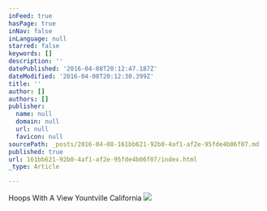 ```yaml
---
inFeed: true
hasPage: true
inNav: false
inLanguage: null
starred: false
keywords: []
description: ''
datePublished: '2016-04-08T20:12:47.187Z'
dateModified: '2016-04-08T20:12:30.399Z'
title: ''
author: []
authors: []
publisher:
  name: null
  domain: null
  url: null
  favicon: null
sourcePath: _posts/2016-04-08-161bb621-92b0-4af1-af2e-95fde4b06f07.md
published: true
url: 161bb621-92b0-4af1-af2e-95fde4b06f07/index.html
_type: Article

---
```

Hoops With A View Yountville California
![](https://the-grid-user-content.s3-us-west-2.amazonaws.com/be97defe-9bb3-4112-b191-465063e67779.jpg)